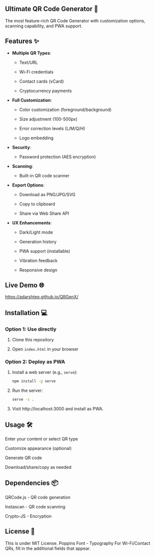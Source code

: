 ## Ultimate QR Code Generator 🚀

The most feature-rich QR Code Generator with customization options, scanning capability, and PWA support.

## Features ✨

- **Multiple QR Types**:

  - Text/URL

  - Wi-Fi credentials

  - Contact cards (vCard)

  - Cryptocurrency payments

- **Full Customization**:

  - Color customization (foreground/background)

  - Size adjustment (100-500px)

  - Error correction levels (L/M/Q/H)

  - Logo embedding

- **Security**:

  - Password protection (AES encryption)

- **Scanning**:

  - Built-in QR code scanner

- **Export Options**:

  - Download as PNG/JPG/SVG

  - Copy to clipboard

  - Share via Web Share API

- **UX Enhancements**:

  - Dark/Light mode

   - Generation history

  - PWA support (installable)

  - Vibration feedback

  - Responsive design

## Live Demo 🌐

https://adarshteq.github.io/QRGenX/

## Installation 💻

### Option 1: Use directly

1. Clone this repository

2. Open `index.html` in your browser

### Option 2: Deploy as PWA

1. Install a web server (e.g., `serve`):
   ```bash
   npm install -g serve
   ```

 2. Run the server:
    ```bash
    serve -s .
    ```

3. Visit http://localhost:3000 and install as PWA.

## Usage 🛠️

Enter your content or select QR type

Customize appearance (optional)

Generate QR code

Download/share/copy as needed

## Dependencies 📦

QRCode.js - QR code generation

Instascan - QR code scanning

Crypto-JS - Encryption

## License 📜

This is under MIT License.
Poppins Font - Typography
For Wi-Fi/Contact QRs, fill in the additional fields that appear.
